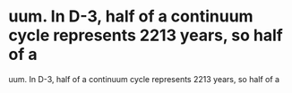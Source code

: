 # uum. In D-3, half of a continuum cycle represents 2213 years, so half of a

uum. In D-3, half of a continuum cycle represents 2213 years, so half of a